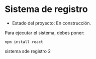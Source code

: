 <h1>Sistema de registro</h1>

- Estado del proyecto: En construcción.

Para ejecutar el sistema, debes poner:

```npm install react```

sistema sde registro 2
